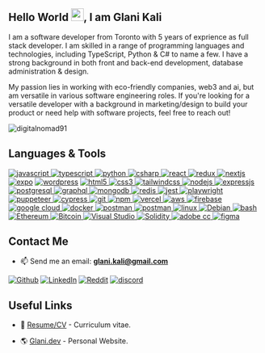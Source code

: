<h2>Hello World <img src="https://raw.githubusercontent.com/MartinHeinz/MartinHeinz/master/wave.gif" width="25px">, I am Glani Kali</h2>
<p>I am a software developer from Toronto with 5 years of exprience as full stack developer. I am skilled in a range of programming languages and technologies, including TypeScript, Python & C# to name a few. I have a strong background in both front and back-end development, database administration & design.</p>
<p>
My passion lies in working with eco-friendly companies, web3 and ai, but am versatile in various software engineering roles. If you're looking for a versatile developer with a background in marketing/design to build your product or need help with software projects, feel free to reach out! 
</p>

<p align="left"> <img src="https://komarev.com/ghpvc/?username=glanikali&label=Profile%20views&color=0e75b6&style=flat" alt="digitalnomad91" /> </p>

<h2>Languages & Tools</h2>
<p align="left">
	<a href="https://developer.mozilla.org/en-US/docs/Web/JavaScript" target="_blank"> <img src="https://img.shields.io/badge/JavaScript-F7DF1E?style=for-the-badge&logo=javascript&logoColor=black" alt="javascript" /> </a> 
	<a href="https://www.typescriptlang.org/" target="_blank"> <img src="https://img.shields.io/badge/TypeScript-007ACC?style=for-the-badge&logo=typescript&logoColor=white" alt="typescript" /> </a> 
	<a href="https://www.python.org" target="_blank"> <img src="https://img.shields.io/badge/Python-14354C?style=for-the-badge&logo=python&logoColor=white" alt="python" /> </a>
	<a href="https://learn.microsoft.com/en-us/dotnet/csharp/" target="_blank"> <img src="https://img.shields.io/badge/Csharp-280068?style=for-the-badge&logo=cSharp&logoColor=white" alt="csharp" /> </a> 
	<a href="https://reactjs.org/" target="_blank"> <img src="https://img.shields.io/badge/React-20232A?style=for-the-badge&logo=react&logoColor=61DAFB" alt="react" /> </a>
	<a href="https://redux.js.org" target="_blank"> <img src="https://img.shields.io/badge/Redux-593D88?style=for-the-badge&logo=redux&logoColor=white" alt="redux" /> </a>
	<a href="https://nextjs.org/" target="_blank"> <img src="https://img.shields.io/badge/next.js-000000?style=for-the-badge&logo=next.js&logoColor=white" alt="nextjs" /></a>
	<a href="https://expo.dev/" target="_blank"> <img src="https://img.shields.io/badge/expo-000020?style=for-the-badge&logo=expo&logoColor=white" alt="expo" /></a>
	<a href="https://wordpress.org/" target="_blank"> <img src="https://img.shields.io/badge/wordpress-21759B?style=for-the-badge&logo=wordpress&logoColor=white" alt="wordpress" /></a>
	<a href="https://www.w3.org/html/" target="_blank"> <img src="https://img.shields.io/badge/HTML5-E34F26?style=for-the-badge&logo=html5&logoColor=white" alt="html5" /> </a>
	<a href="https://www.w3schools.com/css/" target="_blank"> <img src="https://img.shields.io/badge/CSS3-1572B6?style=for-the-badge&logo=css3&logoColor=white" alt="css3" /> </a>
  	<a href="https://tailwindcss.com/" target="_blank"> <img src="https://img.shields.io/badge/tailwindCSS-15C2B8?style=for-the-badge&logo=tailwindCss&logoColor=white" alt="tailwindcss" /> </a>
	<a href="https://nodejs.org" target="_blank"> <img src="https://img.shields.io/badge/Node.js-43853D?style=for-the-badge&logo=node.js&logoColor=white" alt="nodejs" /> </a>
	<a href="https://www.expressjs.com" target="_blank"> <img src="https://img.shields.io/badge/Express.js-000000?style=for-the-badge&logo=express&logoColor=white" alt="expressjs" /> </a>
	<a href="https://www.postgresql.org" target="_blank"> <img src="https://img.shields.io/badge/PostgreSQL-316192?style=for-the-badge&logo=postgresql&logoColor=white" alt="postgresql" /> </a>
	<a href="https://graphql.org" target="_blank"> <img src="https://img.shields.io/badge/graphql-e535ab?style=for-the-badge&logo=graphql&logoColor=white" alt="graphql" /> </a>
	<a href="https://www.mongodb.com/" target="_blank"> <img src="https://img.shields.io/badge/MongoDB-4EA94B?style=for-the-badge&logo=mongodb&logoColor=white" alt="mongodb" /> </a>
	<a href="https://redis.io/" target="_blank"> <img src="https://img.shields.io/badge/redis-C6302B?style=for-the-badge&logo=redis&logoColor=white" alt="redis" /> </a>
		<a href="https://jestjs.io/" target="_blank"> <img src="https://img.shields.io/badge/Jest-C63D14?style=for-the-badge&logo=jest&logoColor=white" alt="jest" /> </a>
  	<a href="https://playwright.dev/" target="_blank"> <img src="https://img.shields.io/badge/playwright-45ba4b?style=for-the-badge&logo=playwright&logoColor=white" alt="playwright" /> </a>
	<a href="https://pptr.dev/" target="_blank"> <img src="https://img.shields.io/badge/puppeteer-00D8A2?style=for-the-badge&logo=puppeteer&logoColor=white" alt="puppeteer" /> </a>
	<a href="https://www.cypress.io" target="_blank"> <img src="https://img.shields.io/badge/cypress-000000?style=for-the-badge&logo=cypress&logoColor=white" alt="cypress" /> </a>
	<a href="https://git-scm.com/" target="_blank"> <img src="https://img.shields.io/badge/Git-F05032?style=for-the-badge&logo=git&logoColor=white" alt="git" /> </a>
	<a href="https://npmjs.com/" target="_blank"> <img src="https://img.shields.io/badge/npm-CB3837?style=for-the-badge&logo=npm&logoColor=white" alt="npm" /> </a>
	<a href="https://vercel.com" target="_blank"> <img src="https://img.shields.io/badge/vercel-black?style=for-the-badge&logo=vercel&logoColor=white" alt="vercel" /> </a>
	<a href="https://aws.amazon.com/" target="_blank"> <img src="https://img.shields.io/badge/aws-FF9900?style=for-the-badge&logo=amazonaws&logoColor=black" alt="aws" /> </a>
	<a href="https://firebase.google.com/" target="_blank"> <img src="https://img.shields.io/badge/firebase-FCCA3F?style=for-the-badge&logo=firebase&logoColor=white" alt="firebase" /> </a>
	<a href="https://cloud.google.com/" target="_blank"> <img src="https://img.shields.io/badge/Google%20Cloud-4285F4?style=for-the-badge&logo=googlecloud&logoColor=white" alt="google cloud" /> </a>
	<a href="https://www.docker.com/" target="_blank"> <img src="https://img.shields.io/badge/docker-1D91B4?style=for-the-badge&logo=docker&logoColor=white" alt="docker" /> </a>
	<a href="https://postman.com" target="_blank"> <img src="https://img.shields.io/badge/postman-E95723?style=for-the-badge&logo=postman&logoColor=white" alt="postman" /> </a>
	<a href="https://code.visualstudio.com" target="_blank"> <img src="https://img.shields.io/badge/VS_Code-0078D4?style=for-the-badge&logo=visual%20studio%20code&logoColor=white" alt="postman" /> </a>
	<a href="https://www.linux.org/" target="_blank"> <img src="https://img.shields.io/badge/linux-E79A00?style=for-the-badge&logo=linux&logoColor=white" alt="linux" /> </a>
	<a href="https://www.debian.org/" target="_blank"> <img src="https://img.shields.io/badge/Debian-a80030?style=for-the-badge&logo=Debian&logoColor=white" alt="Debian" /> </a>
	<a href="https://www.gnu.org/software/bash/" target="_blank"> <img src="https://img.shields.io/badge/bash-black?style=for-the-badge&logo=gnubash&logoColor=white" alt="bash" /> </a>
 	<a href="https://ethereum.org" target="_blank"> <img src="https://img.shields.io/badge/Ethereum-6782eb?style=for-the-badge&logo=ethereum&logoColor=black" alt="Ethereum" /> </a>
 	<a href="https://bitcoin.com" target="_blank"> <img src="https://img.shields.io/badge/Bitcoin-f79621?style=for-the-badge&logo=bitcoin&logoColor=white" alt="Bitcoin" /> </a>
 	<a href="https://code.visualstudio.com" target="_blank"> <img src="https://img.shields.io/badge/Visual%20Studio-9459cf?style=for-the-badge&logo=visualstudio&logoColor=white" alt="Visual Studio" /> </a>
	<a href="https://soliditylang.org/" target="_blank"> <img src="https://img.shields.io/badge/Solidity-6b6b6b?style=for-the-badge&logo=solidity&logoColor=white" alt="Solidity" /> </a>
	<a href="https://www.adobe.com/uk/creativecloud.html" target="_blank"> <img src="https://img.shields.io/badge/adobe%20CC-DA1F26?style=for-the-badge&logo=adobecreativecloud&logoColor=white" alt="adobe cc" /> </a>
	<a href="https://www.figma.com/" target="_blank"> <img src="https://img.shields.io/badge/figma-F24E1E?style=for-the-badge&logo=figma&logoColor=white" alt="figma" /> </a>
</p>

<h2>Contact Me</h2>

- 📫 Send me an email: **glani.kali@gmail.com**

<p><a href="https://github.com/glanikali" target="_blank"><img alt="Github" src="https://img.shields.io/badge/GitHub-161b22.svg?&style=for-the-badge&logo=Github&logoColor=white" /></a> 
<a href="https://www.linkedin.com/in/glanikali/" target="_blank"><img alt="LinkedIn" src="https://img.shields.io/badge/linkedin-%230077B5.svg?&style=for-the-badge&logo=linkedin&logoColor=white" /></a> 
<a href="https://www.reddit.com/user/Kali21x" target="_blank"><img alt="Reddit" src="https://img.shields.io/badge/Reddit-FF4500?style=for-the-badge&logo=reddit&logoColor=white" /></a>
 <a href="https://discordapp.com/users/230098548689993729/" target="_blank"><img alt="discord" src="https://img.shields.io/badge/Discord-5560e9?style=for-the-badge&logo=Discord&logoColor=white" /></a>		
</p>

<h2>Useful Links</h2>

- 💼 <a href="https://www.glani.dev/" target="_blank">Resume/CV</a> - Curriculum vitae.

- 🌎 <a href="https://www.glani.dev/" target="_blank">Glani.dev</a> - Personal Website.
<!--
**glanikali/glanikali** is a ✨ _special_ ✨ repository because its `README.md` (this file) appears on your GitHub profile.
-->
